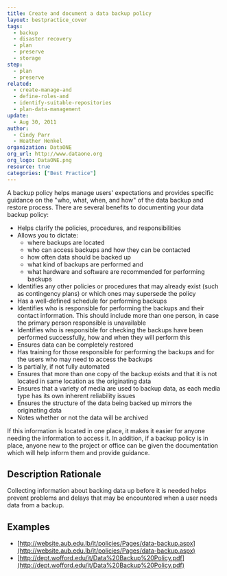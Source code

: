 ```yaml
---
title: Create and document a data backup policy
layout: bestpractice_cover
tags:
  - backup
  - disaster recovery
  - plan
  - preserve
  - storage
step:
  - plan
  - preserve
related:
  - create-manage-and
  - define-roles-and
  - identify-suitable-repositories
  - plan-data-management
update:
  - Aug 30, 2011
author:
  - Cindy Parr
  - Heather Henkel
organization: DataONE
org_url: http://www.dataone.org
org_logo: DataONE.png
resource: true
categories: ["Best Practice"]
---
```




A backup policy helps manage users' expectations and provides specific guidance on the "who, what, when, and how" of the data backup and restore process. There are several benefits to documenting your data backup policy:
- Helps clarify the policies, procedures, and responsibilities
- Allows you to dictate:
    - where backups are located
    - who can access backups and how they can be contacted
    - how often data should be backed up
    - what kind of backups are performed and
    - what hardware and software are recommended for performing backups
- Identifies any other policies or procedures that may already exist (such as contingency plans) or which ones may supersede the policy
- Has a well-defined schedule for performing backups
- Identifies who is responsible for performing the backups and their contact information. This should include more than one person, in case the primary person responsible is unavailable
- Identifies who is responsible for checking the backups have been performed successfully, how and when they will perform this
- Ensures data can be completely restored
- Has training for those responsible for performing the backups and for the users who may need to access the backups
- Is partially, if not fully automated
- Ensures that more than one copy of the backup exists and that it is not located in same location as the originating data
- Ensures that a variety of media are used to backup data, as each media type has its own inherent reliability issues
- Ensures the structure of the data being backed up mirrors the originating data
- Notes whether or not the data will be archived

If this information is located in one place, it makes it easier for anyone needing the information to access it. In addition, if a backup policy is in place, anyone new to the project or office can be given the documentation which will help inform them and provide guidance.

## Description Rationale

Collecting information about backing data up before it is needed helps prevent problems and delays that may be encountered when a user needs data from a backup.

## Examples
- [http://website.aub.edu.lb/it/policies/Pages/data-backup.aspx](http://website.aub.edu.lb/it/policies/Pages/data-backup.aspx)
- [http://dept.wofford.edu/it/Data%20Backup%20Policy.pdf](http://dept.wofford.edu/it/Data%20Backup%20Policy.pdf)
